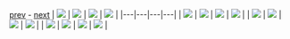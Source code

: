 
[prev](README.md) - [next](gal_2.md)
| [![](../thumb/uncompressed_scenario_training_training.tfrecord-00038-of-01000.gif)](../vid/uncompressed_scenario_training_training.tfrecord-00038-of-01000.gif)  | [![](../thumb/uncompressed_scenario_training_training.tfrecord-00033-of-01000.gif)](../vid/uncompressed_scenario_training_training.tfrecord-00033-of-01000.gif)  | [![](../thumb/uncompressed_scenario_training_training.tfrecord-00037-of-01000.gif)](../vid/uncompressed_scenario_training_training.tfrecord-00037-of-01000.gif)  | [![](../thumb/uncompressed_scenario_training_training.tfrecord-00028-of-01000.gif)](../vid/uncompressed_scenario_training_training.tfrecord-00028-of-01000.gif)  |
|---|---|---|---|
| [![](../thumb/uncompressed_scenario_training_training.tfrecord-00034-of-01000.gif)](../vid/uncompressed_scenario_training_training.tfrecord-00034-of-01000.gif)  | [![](../thumb/uncompressed_scenario_training_training.tfrecord-00032-of-01000.gif)](../vid/uncompressed_scenario_training_training.tfrecord-00032-of-01000.gif)  | [![](../thumb/uncompressed_scenario_training_training.tfrecord-00002-of-01000.gif)](../vid/uncompressed_scenario_training_training.tfrecord-00002-of-01000.gif)  | [![](../thumb/uncompressed_scenario_training_training.tfrecord-00036-of-01000.gif)](../vid/uncompressed_scenario_training_training.tfrecord-00036-of-01000.gif)  |
| [![](../thumb/uncompressed_scenario_training_training.tfrecord-00026-of-01000.gif)](../vid/uncompressed_scenario_training_training.tfrecord-00026-of-01000.gif)  | [![](../thumb/uncompressed_scenario_training_training.tfrecord-00039-of-01000.gif)](../vid/uncompressed_scenario_training_training.tfrecord-00039-of-01000.gif)  | [![](../thumb/uncompressed_scenario_training_training.tfrecord-00005-of-01000.gif)](../vid/uncompressed_scenario_training_training.tfrecord-00005-of-01000.gif)  | [![](../thumb/uncompressed_scenario_training_training.tfrecord-00016-of-01000.gif)](../vid/uncompressed_scenario_training_training.tfrecord-00016-of-01000.gif)  |
| [![](../thumb/uncompressed_scenario_training_training.tfrecord-00027-of-01000.gif)](../vid/uncompressed_scenario_training_training.tfrecord-00027-of-01000.gif)  | [![](../thumb/uncompressed_scenario_training_training.tfrecord-00011-of-01000.gif)](../vid/uncompressed_scenario_training_training.tfrecord-00011-of-01000.gif)  | [![](../thumb/uncompressed_scenario_training_training.tfrecord-00000-of-01000.gif)](../vid/uncompressed_scenario_training_training.tfrecord-00000-of-01000.gif)  | [![](../thumb/uncompressed_scenario_training_training.tfrecord-00003-of-01000.gif)](../vid/uncompressed_scenario_training_training.tfrecord-00003-of-01000.gif)  |
